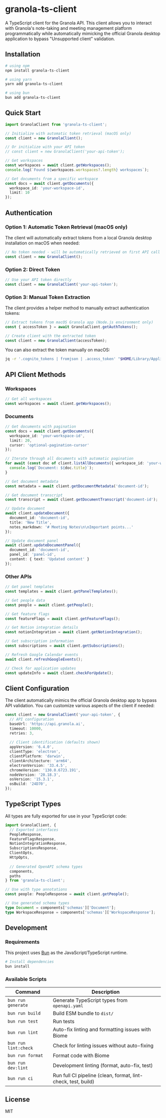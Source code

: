 # granola-ts-client

A TypeScript client for the Granola API. This client allows you to interact with Granola's note-taking and meeting management platform programmatically while automatically mimicking the official Granola desktop application to bypass "Unsupported client" validation.

## Installation

```bash
# using npm
npm install granola-ts-client

# using yarn
yarn add granola-ts-client

# using bun
bun add granola-ts-client
```

## Quick Start

```ts
import GranolaClient from 'granola-ts-client';

// Initialize with automatic token retrieval (macOS only)
const client = new GranolaClient();

// Or initialize with your API token
// const client = new GranolaClient('your-api-token');

// Get workspaces
const workspaces = await client.getWorkspaces();
console.log(`Found ${workspaces.workspaces?.length} workspaces`);

// Get documents from a specific workspace
const docs = await client.getDocuments({ 
  workspace_id: 'your-workspace-id', 
  limit: 10 
});
```

## Authentication

### Option 1: Automatic Token Retrieval (macOS only)

The client will automatically extract tokens from a local Granola desktop installation on macOS when needed:

```ts
// No token needed - will be automatically retrieved on first API call
const client = new GranolaClient();
```

### Option 2: Direct Token

```ts
// Use your API token directly
const client = new GranolaClient('your-api-token');
```

### Option 3: Manual Token Extraction

The client provides a helper method to manually extract authentication tokens:

```ts
// Extract tokens from macOS Granola app (Node.js environment only)
const { accessToken } = await GranolaClient.getAuthTokens();

// Create client with the extracted token
const client = new GranolaClient(accessToken);
```

You can also extract the token manually on macOS:

```bash
jq -r '.cognito_tokens | fromjson | .access_token' "$HOME/Library/Application Support/Granola/supabase.json"
```

## API Client Methods

### Workspaces

```ts
// Get all workspaces
const workspaces = await client.getWorkspaces();
```

### Documents

```ts
// Get documents with pagination
const docs = await client.getDocuments({ 
  workspace_id: 'your-workspace-id',
  limit: 20,
  cursor: 'optional-pagination-cursor'
});

// Iterate through all documents with automatic pagination
for await (const doc of client.listAllDocuments({ workspace_id: 'your-workspace-id' })) {
  console.log(`Document: ${doc.title}`);
}

// Get document metadata
const metadata = await client.getDocumentMetadata('document-id');

// Get document transcript
const transcript = await client.getDocumentTranscript('document-id');

// Update document
await client.updateDocument({
  document_id: 'document-id',
  title: 'New Title',
  notes_markdown: '# Meeting Notes\n\nImportant points...'
});

// Update document panel
await client.updateDocumentPanel({
  document_id: 'document-id',
  panel_id: 'panel-id',
  content: { text: 'Updated content' }
});
```

### Other APIs

```ts
// Get panel templates
const templates = await client.getPanelTemplates();

// Get people data
const people = await client.getPeople();

// Get feature flags
const featureFlags = await client.getFeatureFlags();

// Get Notion integration details
const notionIntegration = await client.getNotionIntegration();

// Get subscription information
const subscriptions = await client.getSubscriptions();

// Refresh Google Calendar events
await client.refreshGoogleEvents();

// Check for application updates
const updateInfo = await client.checkForUpdate();
```

## Client Configuration

The client automatically mimics the official Granola desktop app to bypass API validation. You can customize various aspects of the client if needed:

```ts
const client = new GranolaClient('your-api-token', {
  // API configuration
  baseUrl: 'https://api.granola.ai',
  timeout: 10000,
  retries: 3,
  
  // Client identification (defaults shown)
  appVersion: '6.4.0',
  clientType: 'electron',
  clientPlatform: 'darwin',
  clientArchitecture: 'arm64',
  electronVersion: '33.4.5',
  chromeVersion: '130.0.6723.191',
  nodeVersion: '20.18.3',
  osVersion: '15.3.1',
  osBuild: '24D70',
});
```

## TypeScript Types

All types are fully exported for use in your TypeScript code:

```ts
import GranolaClient, { 
  // Exported interfaces
  PeopleResponse, 
  FeatureFlagsResponse,
  NotionIntegrationResponse,
  SubscriptionsResponse,
  ClientOpts,
  HttpOpts,
  
  // Generated OpenAPI schema types
  components,
  paths
} from 'granola-ts-client';

// Use with type annotations
const people: PeopleResponse = await client.getPeople();

// Use generated schema types
type Document = components['schemas']['Document'];
type WorkspaceResponse = components['schemas']['WorkspaceResponse'];
```

## Development

### Requirements

This project uses [Bun](https://bun.sh) as the JavaScript/TypeScript runtime.

```bash
# Install dependencies
bun install
```

### Available Scripts

| Command              | Description                                           |
|----------------------|-------------------------------------------------------|
| `bun run generate`   | Generate TypeScript types from `openapi.yaml`        |
| `bun run build`      | Build ESM bundle to `dist/`                          |
| `bun run test`       | Run tests                                             |
| `bun run lint`       | Auto-fix linting and formatting issues with Biome    |
| `bun run lint:check` | Check for linting issues without auto-fixing         |
| `bun run format`     | Format code with Biome                               |
| `bun run dev:lint`   | Development linting (format, auto-fix, test)         |
| `bun run ci`         | Run full CI pipeline (clean, format, lint-check, test, build) |

## License

MIT
